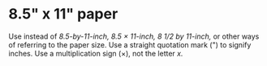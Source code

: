 ﻿# 8.5" x 11" paper

Use instead of *8.5-by-11-inch, 8.5 × 11-inch, 8 1/2 by 11-inch,*
or other ways of referring to the paper size. Use a
straight quotation mark (") to signify inches. Use a
multiplication sign (×), not the letter *x.*
